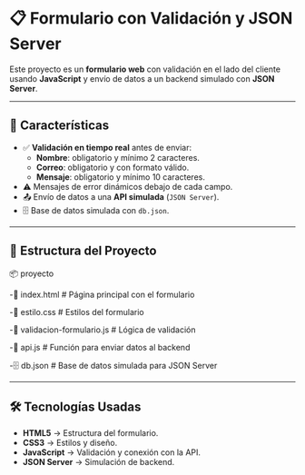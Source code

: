 # 📋 Formulario con Validación y JSON Server

Este proyecto es un **formulario web** con validación en el lado del cliente usando **JavaScript** y envío de datos a un backend simulado con **JSON Server**.

---

## 🚀 Características

- ✅ **Validación en tiempo real** antes de enviar:
  - **Nombre**: obligatorio y mínimo 2 caracteres.
  - **Correo**: obligatorio y con formato válido.
  - **Mensaje**: obligatorio y mínimo 10 caracteres.
- ⚠️ Mensajes de error dinámicos debajo de cada campo.
- 📤 Envío de datos a una **API simulada** (`JSON Server`).
- 🗄 Base de datos simulada con `db.json`.

---

## 📂 Estructura del Proyecto

📦 proyecto

-📄 index.html # Página principal con el formulario

-🎨 estilo.css # Estilos del formulario

-📜 validacion-formulario.js # Lógica de validación
  
-📜 api.js # Función para enviar datos al backend
  
-🗄 db.json # Base de datos simulada para JSON Server



---

## 🛠 Tecnologías Usadas

- **HTML5** → Estructura del formulario.
- **CSS3** → Estilos y diseño.
- **JavaScript** → Validación y conexión con la API.
- **JSON Server** → Simulación de backend.


